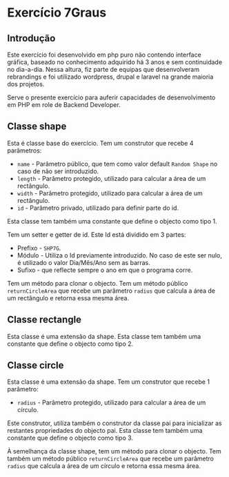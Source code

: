 # Exercício 7Graus

Introdução
------------

Este exercício foi desenvolvido em php puro não contendo interface gráfica, baseado no conhecimento adquirido há 3 anos e sem continuidade no dia-a-dia. Nessa altura, fiz parte de equipas que desenvolveram rebrandings e foi utilizado wordpress, drupal e laravel na grande maioria dos projetos.

Serve o presente exercício para auferir capacidades de desenvolvimento em PHP em role de Backend Developer.

Classe shape
------------

Esta é classe base do exercício.
Tem um construtor que recebe 4 parâmetros:
- ``name`` - Parâmetro público, que tem como valor default ``Random Shape`` no caso de não ser introduzido.
- ``length`` - Parâmetro protegido, utilizado para calcular a área de um rectângulo.
- ``width`` - Parâmetro protegido, utilizado para calcular a área de um rectângulo.
- ``id`` - Parâmetro privado, utilizado para definir parte do id.

Esta classe tem também uma constante que define o objecto como tipo 1.

Tem um setter e getter de id. Este Id está dividido em 3 partes:
- Prefixo - ``SHP7G``.
- Módulo - Utiliza o Id previamente introduzido. No caso de este ser nulo, é utilizado o valor Dia/Mês/Ano sem as barras.
- Sufixo - que reflecte sempre o ano em que o programa corre.

Tem um método para clonar o objecto.
Tem um método público ``returnCircleArea`` que recebe um parâmetro ``radius`` que calcula a área de um rectângulo e retorna essa mesma área.

Classe rectangle
------------

Esta classe é uma extensão da shape.
Esta classe tem também uma constante que define o objecto como tipo 2.

Classe circle
------------

Esta classe é uma extensão da shape.
Tem um construtor que recebe 1 parâmetro:
- ``radius`` - Parâmetro protegido, utilizado para calcular a área de um círculo.

Este construtor, utiliza também o construtor da classe pai para inicializar as restantes propriedades do objecto pai.
Esta classe tem também uma constante que define o objecto como tipo 3.

À semelhança da classe shape, tem um método para clonar o objecto.
Tem também um método público ``returnCircleArea`` que recebe um parâmetro ``radius`` que calcula a área de um círculo e retorna essa mesma área.